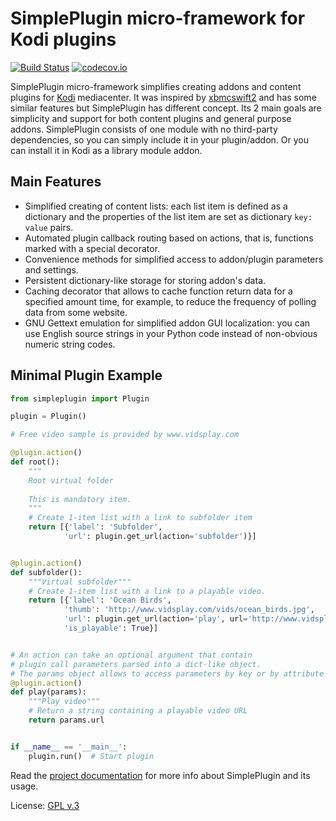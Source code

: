 # SimplePlugin micro-framework for Kodi plugins

[![Build Status](https://travis-ci.org/romanvm/script.module.simpleplugin.svg?branch=master)](https://travis-ci.org/romanvm/script.module.simpleplugin)
[![codecov.io](https://codecov.io/github/romanvm/script.module.simpleplugin/coverage.svg?branch=master)](https://codecov.io/github/romanvm/script.module.simpleplugin?branch=master)

SimplePlugin micro-framework simplifies creating addons and content plugins for [Kodi](www.kodi.tv) mediacenter.
It was inspired by [xbmcswift2](https://github.com/jbeluch/xbmcswift2) and has some similar features
but SimplePlugin has different concept. Its 2 main goals are simplicity and support for
both content plugins and general purpose addons. SimplePlugin consists of one module
with no third-party dependencies, so you can simply include it in your plugin/addon.
Or you can install it in Kodi as a library module addon.


## Main Features

* Simplified creating of content lists: each list item is defined as a dictionary and the properties of the list item
  are set as dictionary `key: value` pairs.
* Automated plugin callback routing based on actions, that is, functions marked with
  a special decorator.
* Convenience methods for simplified access to addon/plugin parameters and settings.
* Persistent dictionary-like storage for storing addon's data.
* Caching decorator that allows to cache function return data for a specified amount time,
  for example, to reduce the frequency of polling data from some website.
* GNU Gettext emulation for simplified addon GUI localization: you can use English source strings in your Python code
  instead of non-obvious numeric string codes.

## Minimal Plugin Example

```python
from simpleplugin import Plugin

plugin = Plugin()

# Free video sample is provided by www.vidsplay.com

@plugin.action()
def root():
    """
    Root virtual folder
    
    This is mandatory item.
    """
    # Create 1-item list with a link to subfolder item
    return [{'label': 'Subfolder',
            'url': plugin.get_url(action='subfolder')}]


@plugin.action()
def subfolder():
    """Virtual subfolder"""
    # Create 1-item list with a link to a playable video.
    return [{'label': 'Ocean Birds',
            'thumb': 'http://www.vidsplay.com/vids/ocean_birds.jpg',
            'url': plugin.get_url(action='play', url='http://www.vidsplay.com/vids/ocean_birds.mp4'),
            'is_playable': True}]


# An action can take an optional argument that contain
# plugin call parameters parsed into a dict-like object.
# The params object allows to access parameters by key or by attribute
@plugin.action()
def play(params):
    """Play video"""
    # Return a string containing a playable video URL
    return params.url


if __name__ == '__main__':
    plugin.run()  # Start plugin
```

Read the [project documentation](http://romanvm.github.io/script.module.simpleplugin/) for more info about
SimplePlugin and its usage.

License: [GPL v.3](https://www.gnu.org/copyleft/gpl.html)
